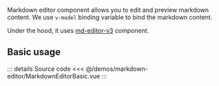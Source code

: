 Markdown editor component allows you to edit and preview markdown content.
We use `v-model` binding variable to bind the markdown content.

Under the hood, it uses [md-editor-v3](https://github.com/imzbf/md-editor-v3) component.

## Basic usage

<MarkdownEditorBasic />

::: details Source code
<<< @/demos/markdown-editor/MarkdownEditorBasic.vue
:::
